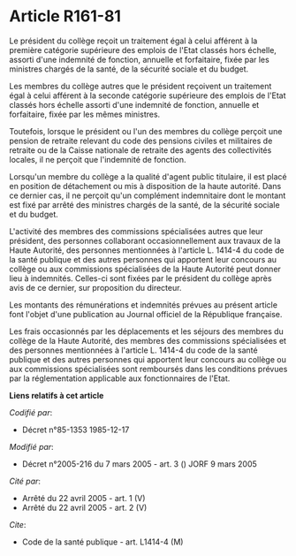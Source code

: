 # Article R161-81

Le président du collège reçoit un traitement égal à celui afférent à la première catégorie supérieure des emplois de l'Etat
classés hors échelle, assorti d'une indemnité de fonction, annuelle et forfaitaire, fixée par les ministres chargés de la
santé, de la sécurité sociale et du budget.

Les membres du collège autres que le président reçoivent un traitement égal à celui afférent à la seconde catégorie
supérieure des emplois de l'Etat classés hors échelle assorti d'une indemnité de fonction, annuelle et forfaitaire, fixée par
les mêmes ministres.

Toutefois, lorsque le président ou l'un des membres du collège perçoit une pension de retraite relevant du code des pensions
civiles et militaires de retraite ou de la Caisse nationale de retraite des agents des collectivités locales, il ne perçoit
que l'indemnité de fonction.

Lorsqu'un membre du collège a la qualité d'agent public titulaire, il est placé en position de détachement ou mis à
disposition de la haute autorité. Dans ce dernier cas, il ne perçoit qu'un complément indemnitaire dont le montant est fixé
par arrêté des ministres chargés de la santé, de la sécurité sociale et du budget.

L'activité des membres des commissions spécialisées autres que leur président, des personnes collaborant occasionnellement
aux travaux de la Haute Autorité, des personnes mentionnées à l'article L. 1414-4 du code de la santé publique et des autres
personnes qui apportent leur concours au collège ou aux commissions spécialisées de la Haute Autorité peut donner lieu à
indemnités. Celles-ci sont fixées par le président du collège après avis de ce dernier, sur proposition du directeur.

Les montants des rémunérations et indemnités prévues au présent article font l'objet d'une publication au Journal officiel de
la République française.

Les frais occasionnés par les déplacements et les séjours des membres du collège de la Haute Autorité, des membres des
commissions spécialisées et des personnes mentionnées à l'article L. 1414-4 du code de la santé publique et des autres
personnes qui apportent leur concours au collège ou aux commissions spécialisées sont remboursés dans les conditions prévues
par la réglementation applicable aux fonctionnaires de l'Etat.

**Liens relatifs à cet article**

_Codifié par_:

  - Décret n°85-1353 1985-12-17

_Modifié par_:

  - Décret n°2005-216 du 7 mars 2005 - art. 3 () JORF 9 mars 2005

_Cité par_:

  - Arrêté du 22 avril 2005 - art. 1 (V)
  - Arrêté du 22 avril 2005 - art. 2 (V)

_Cite_:

  - Code de la santé publique - art. L1414-4 (M)
